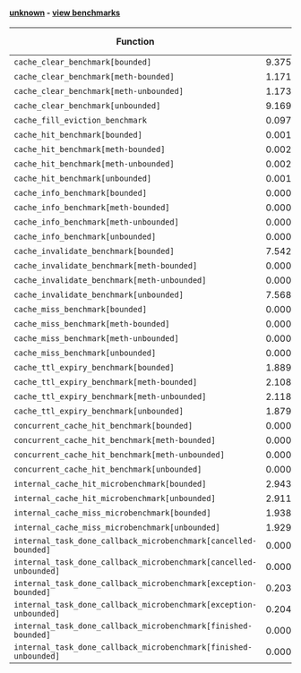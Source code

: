 #### [unknown](https://github.com/BobTheBuidler/async-lru/blob/compile/unknown) - [view benchmarks](https://github.com/BobTheBuidler/async-lru/blob/compile/unknown)

| Function | Reference Mean | Faster Mean | % Change | Speedup (%) | x Faster | Faster |
|----------|---------------|-------------|----------|-------------|----------|--------|
| `cache_clear_benchmark[bounded]` | 9.375418585489175e-07 | 5.058156638076846e-07 | 46.05% | 85.35% | 1.85x | ✅ |
| `cache_clear_benchmark[meth-bounded]` | 1.1715688469717621e-06 | 5.178554665171956e-07 | 55.80% | 126.23% | 2.26x | ✅ |
| `cache_clear_benchmark[meth-unbounded]` | 1.173051578847497e-06 | 5.345209028445552e-07 | 54.43% | 119.46% | 2.19x | ✅ |
| `cache_clear_benchmark[unbounded]` | 9.169720543345423e-07 | 5.100009028203336e-07 | 44.38% | 79.80% | 1.80x | ✅ |
| `cache_fill_eviction_benchmark` | 0.09746179427273463 | 0.09240592745454344 | 5.19% | 5.47% | 1.05x | ✅ |
| `cache_hit_benchmark[bounded]` | 0.0010491037451428806 | 0.0005476935333334111 | 47.79% | 91.55% | 1.92x | ✅ |
| `cache_hit_benchmark[meth-bounded]` | 0.0021299393124997066 | 0.0018306029848773353 | 14.05% | 16.35% | 1.16x | ✅ |
| `cache_hit_benchmark[meth-unbounded]` | 0.002136250945770467 | 0.0018391888212924352 | 13.91% | 16.15% | 1.16x | ✅ |
| `cache_hit_benchmark[unbounded]` | 0.0010532252341360299 | 0.0005480565201166528 | 47.96% | 92.17% | 1.92x | ✅ |
| `cache_info_benchmark[bounded]` | 0.0005163552446351086 | 0.00040484870617922216 | 21.59% | 27.54% | 1.28x | ✅ |
| `cache_info_benchmark[meth-bounded]` | 0.0005854442473116991 | 0.0004087347096220604 | 30.18% | 43.23% | 1.43x | ✅ |
| `cache_info_benchmark[meth-unbounded]` | 0.0005774257882990224 | 0.00041156166225161847 | 28.72% | 40.30% | 1.40x | ✅ |
| `cache_info_benchmark[unbounded]` | 0.000515301062467816 | 0.0004058569926078459 | 21.24% | 26.97% | 1.27x | ✅ |
| `cache_invalidate_benchmark[bounded]` | 7.542649838702729e-05 | 2.8441873768244916e-05 | 62.29% | 165.20% | 2.65x | ✅ |
| `cache_invalidate_benchmark[meth-bounded]` | 0.00025976370812347483 | 0.00021203847916119095 | 18.37% | 22.51% | 1.23x | ✅ |
| `cache_invalidate_benchmark[meth-unbounded]` | 0.0002566594231023614 | 0.00021472509124189964 | 16.34% | 19.53% | 1.20x | ✅ |
| `cache_invalidate_benchmark[unbounded]` | 7.568970796264462e-05 | 2.8470007412721346e-05 | 62.39% | 165.86% | 2.66x | ✅ |
| `cache_miss_benchmark[bounded]` | 0.0002303257338936299 | 0.00018841227536209654 | 18.20% | 22.25% | 1.22x | ✅ |
| `cache_miss_benchmark[meth-bounded]` | 0.00028919171929852835 | 0.0002569776696428539 | 11.14% | 12.54% | 1.13x | ✅ |
| `cache_miss_benchmark[meth-unbounded]` | 0.0002882251415661551 | 0.00025467532647102957 | 11.64% | 13.17% | 1.13x | ✅ |
| `cache_miss_benchmark[unbounded]` | 0.00023038805044531122 | 0.0001881306712326876 | 18.34% | 22.46% | 1.22x | ✅ |
| `cache_ttl_expiry_benchmark[bounded]` | 1.8897233306800944e-05 | 1.8343834344987956e-05 | 2.93% | 3.02% | 1.03x | ✅ |
| `cache_ttl_expiry_benchmark[meth-bounded]` | 2.1089019483790684e-05 | 2.1496693346083738e-05 | -1.93% | -1.90% | 0.98x | ❌ |
| `cache_ttl_expiry_benchmark[meth-unbounded]` | 2.1183108583763803e-05 | 2.1224544700799577e-05 | -0.20% | -0.20% | 1.00x | ❌ |
| `cache_ttl_expiry_benchmark[unbounded]` | 1.8796857617203732e-05 | 1.7796382075350017e-05 | 5.32% | 5.62% | 1.06x | ✅ |
| `concurrent_cache_hit_benchmark[bounded]` | 0.0005594395798814625 | 0.000507199126404816 | 9.34% | 10.30% | 1.10x | ✅ |
| `concurrent_cache_hit_benchmark[meth-bounded]` | 0.0006781729172728293 | 0.000652808180180128 | 3.74% | 3.89% | 1.04x | ✅ |
| `concurrent_cache_hit_benchmark[meth-unbounded]` | 0.0006719058027442916 | 0.0006551383991305091 | 2.50% | 2.56% | 1.03x | ✅ |
| `concurrent_cache_hit_benchmark[unbounded]` | 0.0005581297058825765 | 0.0005123124579830422 | 8.21% | 8.94% | 1.09x | ✅ |
| `internal_cache_hit_microbenchmark[bounded]` | 2.943844275386725e-05 | 1.0873253709104834e-05 | 63.06% | 170.74% | 2.71x | ✅ |
| `internal_cache_hit_microbenchmark[unbounded]` | 2.9116103182429012e-05 | 1.0998100807206096e-05 | 62.23% | 164.74% | 2.65x | ✅ |
| `internal_cache_miss_microbenchmark[bounded]` | 1.93893395555812e-05 | 4.065715901462117e-06 | 79.03% | 376.90% | 4.77x | ✅ |
| `internal_cache_miss_microbenchmark[unbounded]` | 1.9293248627095135e-05 | 4.0019302760704646e-06 | 79.26% | 382.10% | 4.82x | ✅ |
| `internal_task_done_callback_microbenchmark[cancelled-bounded]` | 0.0005425585190415409 | 0.00047481203727337066 | 12.49% | 14.27% | 1.14x | ✅ |
| `internal_task_done_callback_microbenchmark[cancelled-unbounded]` | 0.0005478923542573647 | 0.00047602336235519355 | 13.12% | 15.10% | 1.15x | ✅ |
| `internal_task_done_callback_microbenchmark[exception-bounded]` | 0.2037458861999994 | 0.2029441268000028 | 0.39% | 0.40% | 1.00x | ✅ |
| `internal_task_done_callback_microbenchmark[exception-unbounded]` | 0.2040712773999985 | 0.2003935454000043 | 1.80% | 1.84% | 1.02x | ✅ |
| `internal_task_done_callback_microbenchmark[finished-bounded]` | 0.0006370682289399168 | 0.0005281679138123009 | 17.09% | 20.62% | 1.21x | ✅ |
| `internal_task_done_callback_microbenchmark[finished-unbounded]` | 0.0006300290528921381 | 0.000535230621516589 | 15.05% | 17.71% | 1.18x | ✅ |
